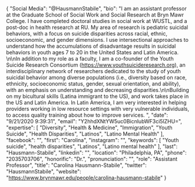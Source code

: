 {
  "Social Media": "@HausmannStabile",
  "bio": "I am an assistant professor at the Graduate School of Social Work and Social Research at Bryn Mawr College. I have completed doctoral studies in social work at WUSTL, and a post-doc in health research at RU. My area of research is pediatric suicidal behaviors, with a focus on suicide disparities across racial, ethnic, socioeconomic, and gender dimensions. I use intersectional approaches to understand how the accumulations of disadvantage results in suicidal behaviors in youth ages 7 to 20 in the United States and Latin America. \n\nIn addition to my role as a faculty, I am a co-founder of the Youth Suicide Research Consortium (https://www.youthsuicideresearch.org), an interdisciplinary network of researchers dedicated to the study of youth suicidal behavior among diverse populations (i.e., diversity based on race, ethnicity, socioeconomic status, gender, sexual orientation, and ability), with an emphasis on understanding and decreasing disparities.\n\nBuilding on my bicultural skills (Latina immigrant to the US), and work takes place in the US and Latin America. In Latin America, I am very interested in helping providers working in low resource settings with very vulnerable individuals, to access quality training about how to improve services.   ",
  "date": "9/21/2020 9:39:31",
  "email": "Y2hhdXNtYW5uc0BicnlubWF3ci5lZHU=",
  "expertise": [
    "Diversity",
    "Health & Medicine",
    "Immigration",
    "Youth Suicide",
    "Health Disparities",
    "Latinos",
    "Latino Mental Health"
  ],
  "facebook": "",
  "first": "Carolina",
  "instagram": "",
  "keywords": [
    "Youth suicide",
    "health disparities",
    "Latinos",
    "Latino mental health"
  ],
  "last": "Hausmann-Stabile",
  "linkedin": "",
  "location": "Philadelphia, PA",
  "phone": "2035703706",
  "honorific": "Dr.",
  "pronunciation": "",
  "role": "Assistant Professor",
  "title": "Carolina Hausmann-Stabile",
  "twitter": "HausmannStabile",
  "website": "https://www.brynmawr.edu/people/carolina-hausmann-stabile"
}
